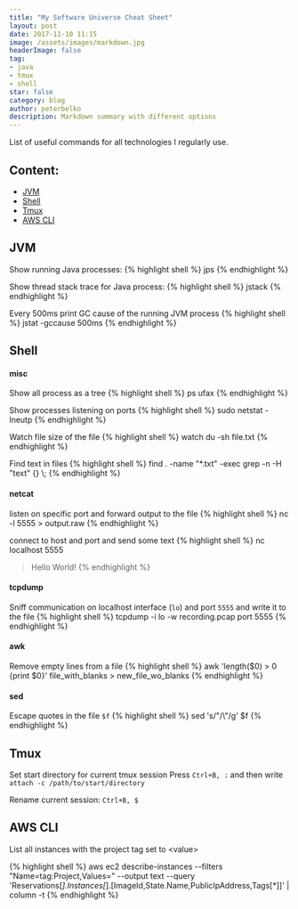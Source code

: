 ```yaml
---
title: "My Software Universe Cheat Sheet"
layout: post
date: 2017-11-10 11:15
image: /assets/images/markdown.jpg
headerImage: false
tag:
- java
- tmux
- shell
star: false
category: blog
author: peterbelko
description: Markdown summary with different options
---
```


List of useful commands for all technologies I regularly use.

## Content:

* [JVM](#jvm)
* [Shell](#shell)
* [Tmux](#tmux)
* [AWS CLI](#aws-cli)

## JVM

Show running Java processes:
{% highlight shell %}
jps
{% endhighlight %}

Show thread stack trace for Java process:
{% highlight shell %}
jstack <PID>
{% endhighlight %}

Every 500ms print GC cause of the running JVM process
{% highlight shell %}
jstat -gccause <PID> 500ms
{% endhighlight %}

## Shell

#### misc
Show all process as a tree
{% highlight shell %}
ps ufax
{% endhighlight %}

Show processes listening on ports
{% highlight shell %}
sudo netstat -lneutp
{% endhighlight %}

Watch file size of the file
{% highlight shell %}
watch du -sh file.txt
{% endhighlight %}

Find text in files
{% highlight shell %}
find . -name "*.txt" -exec grep -n -H "text" {} \\;
{% endhighlight %}

#### netcat
listen on specific port and forward output to the file
{% highlight shell %}
nc -l 5555 > output.raw
{% endhighlight %}

connect to host and port and send some text
{% highlight shell %}
nc localhost 5555
> Hello World!
{% endhighlight %}

#### tcpdump
Sniff communication on localhost interface (`lo`) and port `5555` and write it to the file
{% highlight shell %}
tcpdump -i lo -w recording.pcap port 5555
{% endhighlight %}

#### awk
Remove empty lines from a file
{% highlight shell %}
awk 'length($0) > 0 {print $0}' file_with_blanks > new_file_wo_blanks
{% endhighlight %}

#### sed
Escape quotes in the file `$f`
{% highlight shell %}
sed 's/\"/\\\"/g' $f
{% endhighlight %}

## Tmux

Set start directory for current tmux session
Press `Ctrl+B, :` and then write `attach -c /path/to/start/directory`

Rename current session: `Ctrl+B, $`

## AWS CLI

List all instances with the project tag set to &lt;value&gt;

{% highlight shell %}
aws ec2 describe-instances --filters "Name=tag:Project,Values=<value>" --output text --query 'Reservations[*].Instances[*].[ImageId,State.Name,PublicIpAddress,Tags[*]]' | column -t
{% endhighlight %}

